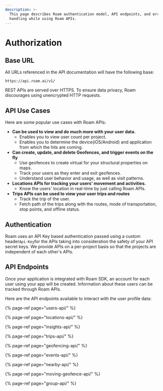 ```yaml
---
description: >-
  This page describes Roam authentication model, API endpoints, and error
  handling while using Roam APIs.
---
```


# Authorization

## Base URL

All URLs referenced in the API documentation will have the following base:

```http
https://api.roam.ai/v1/
```

REST APIs are served over HTTPS. To ensure data privacy, Roam discourages using unencrypted HTTP requests.

## API Use Cases <a id="API-Use-Cases"></a>

Here are some popular use cases with Roam APIs:

* **Can be used to view and do much more with your user data.**
  * Enables you to view user count per project.
  * Enables you to determine the device\(iOS/Android\) and application from which the hits are coming.
* **Can create, update, and delete Geofences, and trigger events on the fly**
  * Use geofences to create virtual for your structural properties on maps.
  * Track your users as they enter and exit geofences.
  * Understand user behavior and usage, as well as visit patterns.
* **Locations APIs for tracking your users' movement and activities.**
  * Know the users' location in real-time by just calling Roam APIs.
* **Trips APIs can be used to view your user trips and routes**
  * Track the trip of the user.
  * Fetch path of the trips along with the routes, mode of transportation, stop points, and offline status.

## Authentication

Roam uses an API Key based authentication passed using a custom header`Api-Key`for the APIs taking into consideration the safety of your API secret keys. We provide APIs on a per-project basis so that the projects are independent of each other's APIs.

## API Endpoints

Once your application is integrated with Roam SDK, an account for each user using your app will be created. Information about these users can be tracked through Roam APIs.

Here are the API endpoints available to interact with the user profile data:

{% page-ref page="users-api/" %}

{% page-ref page="locations-api/" %}

{% page-ref page="insights-api/" %}

{% page-ref page="trips-api/" %}

{% page-ref page="geofencing-api/" %}

{% page-ref page="events-api/" %}

{% page-ref page="nearby-api/" %}

{% page-ref page="moving-geofence-api/" %}

{% page-ref page="group-api/" %}

